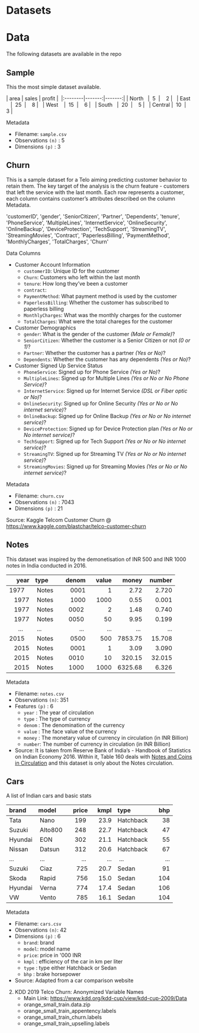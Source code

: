# Datasets


# Data

The following datasets are available in the repo

## Sample

This the most simple dataset available.

| area    |  sales | profit | 
|:--------|-------:|-------:|
| North   |     5  |      2 |  
| East    |    25  |      8 |  
| West    |    15  |      6 |  
| South   |    20  |      5 |  
| Central |    10  |      3 |  

Metadata
- Filename: `sample.csv`
- Observations `(n)` : 5
- Dimensions `(p)`   : 3


## Churn

This is a sample dataset for a Telo aiming predicting customer behavior to retain them. The key target of the analysis is the churn feature - customers that left the service with the last month. Each row represents a customer, each column contains customer’s attributes described on the column Metadata.

'customerID', 'gender', 'SeniorCitizen', 'Partner', 'Dependents',
       'tenure', 'PhoneService', 'MultipleLines', 'InternetService',
       'OnlineSecurity', 'OnlineBackup', 'DeviceProtection', 'TechSupport',
       'StreamingTV', 'StreamingMovies', 'Contract', 'PaperlessBilling',
       'PaymentMethod', 'MonthlyCharges', 'TotalCharges', 'Churn'

Data Columns

- Customer Account Information
  - `customerID`: Unique ID for the customer
  - `Churn`: Customers who left within the last month 
  - `tenure`: How long they’ve been a customer
  - `contract`:
  - `PaymentMethod`: What payment method is used by the customer
  - `PaperlessBilling`: Whether the customer has subscribed to paperless billing
  - `MonthlyCharges`: What was the monthly charges for the customer
  - `TotalCharges`: What were the total chareges for the customer
- Customer Demographics 
  - `gender`: What is the gender of the customer *(Male or Female)*?
  - `SeniorCitizen`: Whether the customer is a Senior Citizen or not *(0 or 1)*?
  - `Partner`: Whether the customer has a partner *(Yes or No)*?
  - `Dependents`: Whether the customer has any dependents *(Yes or No)*?
- Customer Signed Up Service Status
  - `PhoneService`: Signed up for Phone Service *(Yes or No)*?
  - `MultipleLines`: Signed up for Multiple Lines *(Yes or No or No Phone Service)*?
  - `InternetService`: Signed up for Internet Service *(DSL or Fiber optic or No)*?
  - `OnlineSecurity`: Signed up for Online Security *(Yes or No or No internet service)*?
  - `OnlineBackup`: Signed up for Online Backup *(Yes or No or No internet service)*?
  - `DeviceProtection`: Signed up for Device Protection plan *(Yes or No or No internet service)*?
  - `TechSupport`: Signed up for Tech Support *(Yes or No or No internet service)*?
  - `StreamingTV`: Signed up for Streaming TV *(Yes or No or No internet service)*?
  - `StreamingMovies`: Signed up for Streaming Movies *(Yes or No or No internet service)*?

Metadata
- Filename: `churn.csv`
- Observations `(n)` : 7043
- Dimensions `(p)`   : 21

Source: Kaggle Telcom Customer Churn @ https://www.kaggle.com/blastchar/telco-customer-churn


## Notes

This dataset was inspired by the demonetisation of INR 500 and INR 1000 notes in India conducted in 2016.

| year    | type   |  denom |  value |   money | number |
|--------:|:-------|-------:|-------:|--------:|-------:|
| 1977    | Notes  |   0001 |      1 |    2.72 |  2.720 |
| 1977    | Notes  |   1000 |   1000 |    0.55 |  0.001 |
| 1977    | Notes  |   0002 |      2 |    1.48 |  0.740 |
| 1977    | Notes  |   0050 |     50 |    9.95 |  0.199 |
| ...     | ...    |    ... |    ... |     ... |    ... |
| 2015    | Notes  |   0500 |    500 | 7853.75 | 15.708 |
| 2015    | Notes  |   0001 |      1 |    3.09 |  3.090 |
| 2015    | Notes  |   0010 |     10 |  320.15 | 32.015 |
| 2015    | Notes  |   1000 |   1000 | 6325.68 |  6.326 |

Metadata
- Filename: `notes.csv`
- Observations `(n)`: 351
- Features `(p)`    : 6
  - `year`  : The year of circulation
  - `type`  : The type of currency
  - `denom` : The denomination of the currency
  - `value` : The face value of the currency
  - `money` : The monetary value of currency in circulation (in INR Billion)
  - `number`: The number of currency in circulation (in INR Billion)
- Source: It is taken from Reserve Bank of India’s - Handbook of Statistics on Indian Economy 2016. Within it, Table 160 deals with [Notes and Coins in Circulation](https://www.rbi.org.in/scripts/PublicationsView.aspx?id=17293) and this dataset is only about the Notes circulation.


## Cars

A list of Indian cars and basic stats 

| brand   | model  |  price |   kmpl | type      |   bhp  |
|:--------|:-------|-------:|-------:|:----------|-------:|
| Tata    | Nano   |    199 |   23.9 | Hatchback |    38  |
| Suzuki  | Alto800|    248 |   22.7 | Hatchback |    47  |
| Hyundai | EON    |    302 |   21.1 | Hatchback |    55  |
| Nissan  | Datsun |    312 |   20.6 | Hatchback |    67  |
| ...     | ...    |    ... |    ... | ...       |   ...  |
| Suzuki  | Ciaz   |    725 |   20.7 | Sedan     |    91  |
| Skoda   | Rapid  |    756 |   15.0 | Sedan     |   104  |
| Hyundai | Verna  |    774 |   17.4 | Sedan     |   106  |
| VW      | Vento  |    785 |   16.1 | Sedan     |   104  |

Metadata
- Filename: `cars.csv`
- Observations `(n)`: 42
- Dimensions `(p)`  : 6
  - `brand`: brand
  - `model`: model name
  - `price`: price in '000 INR 
  - `kmpl` : efficiency of the car in km per liter 
  - `type` : type either Hatchback or Sedan
  - `bhp`  : brake horsepower 
- Source: Adapted from a car comparison website




2. KDD 2019 Telco Churn: Anonymized Variable Names
    - Main Link: https://www.kdd.org/kdd-cup/view/kdd-cup-2009/Data
    - orange_small_train.data.zip
    - orange_small_train_appentency.labels
    - orange_small_train_churn.labels
    - orange_small_train_upselling.labels